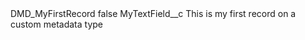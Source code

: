<?xml version="1.0" encoding="UTF-8"?>
<CustomMetadata xmlns="http://soap.sforce.com/2006/04/metadata" xmlns:xsi="http://www.w3.org/2001/XMLSchema-instance" xmlns:xsd="http://www.w3.org/2001/XMLSchema">
    <label>DMD_MyFirstRecord</label>
    <protected>false</protected>
    <values>
        <field>MyTextField__c</field>
        <value xsi:type="xsd:string">This is my first record on a custom metadata type</value>
    </values>
</CustomMetadata>
